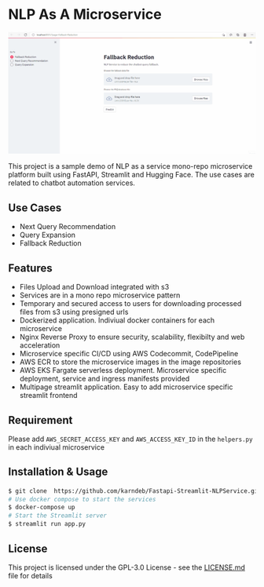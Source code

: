# NLP As A Microservice

![NLP As A Microservice Demo](https://github.com/karndeb/Fastapi-Streamlit-NLP-Microservice/blob/master/demo/animation_demo2.gif)

This project is a sample demo of NLP as a service mono-repo microservice platform built using FastAPI, Streamlit and Hugging Face.
The use cases are related to chatbot automation services. 


## Use Cases

- Next Query Recommendation
- Query Expansion
- Fallback Reduction

## Features
 - Files Upload and Download integrated with s3
 - Services are in a mono repo microservice pattern 
 - Temporary and secured access to users for downloading processed files from s3 using presigned urls
 - Dockerized application. Indiviual docker containers for each microservice
 - Nginx Reverse Proxy to ensure security, scalability, flexibilty and web acceleration
 - Microservice specific CI/CD using AWS Codecommit, CodePipeline
 - AWS ECR to store the microservice images in the image repositories
 - AWS EKS Fargate serverless deployment. Microservice specific deployment, service and ingress manifests provided
 - Multipage streamlit application. Easy to add microservice specific streamlit frontend

## Requirement

Please add `AWS_SECRET_ACCESS_KEY` and `AWS_ACCESS_KEY_ID` in the `helpers.py` in each indiviual microservice

## Installation & Usage

```bash
$ git clone  https://github.com/karndeb/Fastapi-Streamlit-NLPService.git
# Use docker compose to start the services
$ docker-compose up
# Start the Streamlit server
$ streamlit run app.py
```
## License

This project is licensed under the GPL-3.0 License - see the [LICENSE.md](https://github.com/karndeb/Fastapi-Streamlit-NLP-Microservice/blob/master/LICENSE.md) file for details
